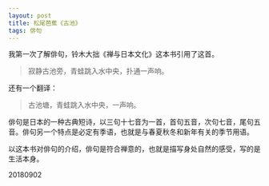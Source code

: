 ```yaml
--- 
layout: post
title: 松尾芭蕉《古池》
tags: 俳句
---
```


我第一次了解俳句，铃木大拙《禅与日本文化》这本书引用了这首。

> 寂静古池旁，青蛙跳入水中央，扑通一声响。

还有一个翻译：

> 古池塘，青蛙跳入水中央，一声响。

俳句是日本的一种古典短诗，以三句十七音为一首，首句五音，次句七音，尾句五音。俳句另一个特点是必定有季语，也就是与春夏秋冬和新年有关的季节用语。

以这本书对俳句的介绍，俳句是符合禅意的，也就是描写身处自然的感受，写的是生活本身。

20180902